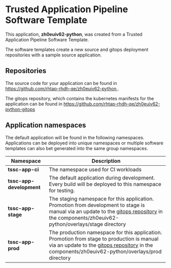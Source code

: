 # Trusted Application Pipeline Software Template

This application, **zh0euiv62-python**, was created from a Trusted Application Pipeline Software Template.

The software templates create a new source and gitops deployment repositories with a sample source application. 

## Repositories

The source code for your application can be found in [https://github.com/rhtap-rhdh-qe/zh0euiv62-python ](https://github.com/rhtap-rhdh-qe/zh0euiv62-python ).
 
The gitops repository, which contains the kubernetes manifests for the application can be found in 
[https://github.com/rhtap-rhdh-qe/zh0euiv62-python-gitops ](https://github.com/rhtap-rhdh-qe/zh0euiv62-python-gitops ) 

## Application namespaces 

The default application will be found in the following namespaces. Applications can be deployed into unique namespaces or multiple software templates can also bet generated into the same group namespaces.  

|  Namespace   |  Description   |  
| -------- | -------- |
| **tssc-app-ci** | The namespace used for CI workloads |
| **tssc-app-development** | The default application during development. Every build will be deployed to this namespace for testing. |
| **tssc-app-stage** | The staging namespace for this application. Promotion from development to stage is manual via an update to the [gitops repository](https://github.com/rhtap-rhdh-qe/zh0euiv62-python-gitops ) in the components/zh0euiv62-python/overlays/stage directory |
| **tssc-app-prod** | The production namespace for this application. Promotion from stage to production is manual via an update to the [gitops repository](https://github.com/rhtap-rhdh-qe/zh0euiv62-python-gitops ) in the components/zh0euiv62-python/overlays/prod directory |